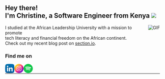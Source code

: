 ## Hey there! <br>I'm Christine, a Software Engineer from Kenya <img src="https://github.githubassets.com/images/mona-whisper.gif" width= "25px">

<img align="right" alt="GIF" height="140px" src="https://media.giphy.com/media/du3J3cXyzhj75IOgvA/giphy.gif" />


I studied at the African Leadership University with a mission to promote 
<br>
tech literacy and financial freedom on the African continent.
<br>
Check out my recent blog post on [section.io][section].
<br>

### Find me on
[<img align="left" alt="ChristineWasike | LinkedIn" height="30px" src="linkedin.png"/>][linkedin]
[<img align="left" alt="ChristineWasike | Instagram" height="30px" src="instagram.png" />][instagram]
[<img align="left" alt="ChristineWasike | Spotify" height="30px" src="spotify.png" />][Spotify]

<br />

---
<!-- <p align='center'>
  <img align="center" src="https://github-readme-stats.vercel.app/api?username=ChristineWasike&show_icons=true&title_color=fff&icon_color=79ff97&text_color=efefef&bg_color=24292e" alt="Christine Wasike's Github Stats">
</p> -->
[instagram]: https://www.instagram.com/wasike__/
[linkedin]: https://www.linkedin.com/in/christinewasike/
[twitter]: https://twitter.com/ChristiWasike
[spotify]: https://open.spotify.com/user/31opcw67k3gg2r4rdmvrcew7af7i
[section]: https://www.section.io/engineering-education/deploying-your-android-app-to-google-play-store/
[lion]:https://i.pinimg.com/originals/d0/5f/0e/d05f0e25872ad7d945771033967351b2.gif

